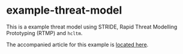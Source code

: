 # example-threat-model

This is a example threat model using STRIDE, Rapid Threat Modelling Prototyping (RTMP) and `hcltm`.

The accompanied article for this example is [located here](https://medium.com/@marcloneysec/threat-modelling-for-devsecops-6ac75116a4db).